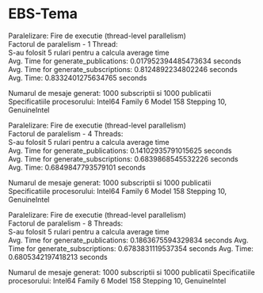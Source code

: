 # EBS-Tema
Paralelizare: Fire de executie (thread-level parallelism) <br />
Factorul de paralelism - 1 Thread: <br />
S-au folosit 5 rulari pentru a calcula average time  <br />
Avg. Time for generate_publications: 0.017952394485473634 seconds <br />
Avg. Time for generate_subscriptions: 0.8124892234802246 seconds <br />
Avg. Time: 0.8332401275634765 seconds <br />

Numarul de mesaje generat: 1000 subscriptii si 1000 publicatii <br />
Specificatiile procesorului: Intel64 Family 6 Model 158 Stepping 10, GenuineIntel<br />

Paralelizare: Fire de executie (thread-level parallelism)<br />
Factorul de paralelism - 4 Threads:<br />
S-au folosit 5 rulari pentru a calcula average time <br />
Avg. Time for generate_publications: 0.14102935791015625 seconds <br />
Avg. Time for generate_subscriptions: 0.6839868545532226 seconds <br />
Avg. Time: 0.6849847793579101 seconds <br />

Numarul de mesaje generat: 1000 subscriptii si 1000 publicatii <br />
Specificatiile procesorului: Intel64 Family 6 Model 158 Stepping 10, GenuineIntel <br />

Paralelizare: Fire de executie (thread-level parallelism) <br />
Factorul de paralelism - 8 Threads: <br />
S-au folosit 5 rulari pentru a calcula average time  <br />
Avg. Time for generate_publications: 0.1863675594329834 seconds 
Avg. Time for generate_subscriptions: 0.6783831119537354 seconds 
Avg. Time: 0.6805342197418213 seconds 

Numarul de mesaje generat: 1000 subscriptii si 1000 publicatii 
Specificatiile procesorului: Intel64 Family 6 Model 158 Stepping 10, GenuineIntel
